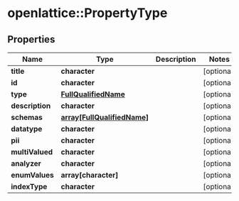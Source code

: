 # openlattice::PropertyType

## Properties
Name | Type | Description | Notes
------------ | ------------- | ------------- | -------------
**title** | **character** |  | [optional] 
**id** | **character** |  | [optional] 
**type** | [**FullQualifiedName**](FullQualifiedName.md) |  | [optional] 
**description** | **character** |  | [optional] 
**schemas** | [**array[FullQualifiedName]**](FullQualifiedName.md) |  | [optional] 
**datatype** | **character** |  | [optional] 
**pii** | **character** |  | [optional] 
**multiValued** | **character** |  | [optional] 
**analyzer** | **character** |  | [optional] 
**enumValues** | **array[character]** |  | [optional] 
**indexType** | **character** |  | [optional] 


